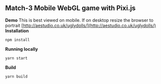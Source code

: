 
## Match-3 Mobile WebGL game with Pixi.js  
**Demo**
This is best viewed on mobile. If on desktop resize the browser to portrait
[http://aestudio.co.uk/uglydolls/](http://aestudio.co.uk/uglydolls/)
**Installation**

    npm install
**Running locally**

    yarn start
**Build**

    yarn build
